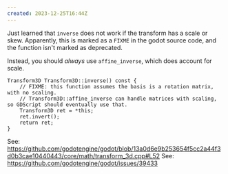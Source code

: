 ```yaml
---
created: 2023-12-25T16:44Z
---
```


Just learned that `inverse` does not work if the transform has a scale or skew. Apparently, this is marked as a `FIXME` in the godot source code, and the function isn't marked as deprecated.

Instead, you should _always_ use `affine_inverse`, which does account for scale.

```
Transform3D Transform3D::inverse() const {
	// FIXME: this function assumes the basis is a rotation matrix, with no scaling.
	// Transform3D::affine_inverse can handle matrices with scaling, so GDScript should eventually use that.
	Transform3D ret = *this;
	ret.invert();
	return ret;
}
```

See: https://github.com/godotengine/godot/blob/13a0d6e9b253654f5cc2a44f3d0b3cae10440443/core/math/transform_3d.cpp#L52
See: https://github.com/godotengine/godot/issues/39433
